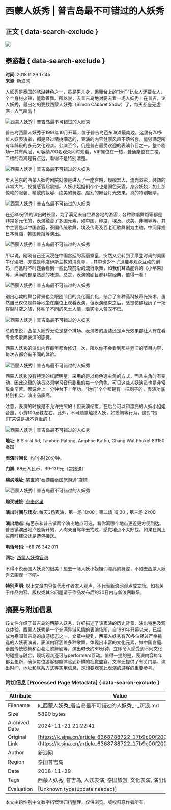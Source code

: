 # 西蒙人妖秀 | 普吉岛最不可错过的人妖秀

## 正文 { data-search-exclude }


![](https://n.sinaimg.cn/sinacn10202/360/w180h180/20191012/3a2c-ifvwfti7850354.jpg)

## 泰游趣 { data-search-exclude }

**时间**: 2018.11.29 17:45  
**来源**: 新浪网

人妖秀是泰国的旅游特色之一，虽是男儿身，但舞台上的“她们”比女人还要女人，个个身材火辣，能歌善舞。所以说，去普吉岛绝对要去看一场人妖秀！在普吉，论人妖秀，最出名的要数西蒙人妖秀（Simon Cabaret Show）了，每天都座无虚席，人气超高！

![西蒙人妖秀 | 普吉岛最不可错过的人妖秀](http://k.sinaimg.cn/n/front/523/w800h523/20181129/3HLN-hpevhcm3461396.jpg/w700d1q75cms.jpg)

普吉岛西蒙人妖秀于1991年10月开幕，位于普吉岛芭东海滩最南边。这里有70多位人妖表演者，都是经过精挑细选的，表演的内容健康风趣不落俗套，能够满足所有年龄段的多元文化观众。公演至今，仍是普吉最受欢迎的表演节目之一。整个剧场一共有两层，可容纳700名观众同时观看，VIP座位在一楼，普通座位在二楼，二楼的距离是有点远，看得不是特别清楚。

![西蒙人妖秀 | 普吉岛最不可错过的人妖秀](http://k.sinaimg.cn/n/front/523/w800h523/20181129/6i-L-hpevhcm3461417.jpg/w700d1q75cms.jpg)

步入芭东的西蒙人妖秀剧院就像是进入了一座宫殿，规模宏大，流光溢彩，装饰的非常大气，视觉感官超震撼。人妖小姐姐们个个也是国色天香，身姿妖娆，加上那惊艳的服装、精致的妆容、绝美的舞姿、魔幻的舞台灯光效果，真的特别吸睛。

![西蒙人妖秀 | 普吉岛最不可错过的人妖秀](http://k.sinaimg.cn/n/front/234/w620h414/20181129/k7wP-hpinrya8062024.jpg/w700d1q75cms.jpg)

在近80分钟的演出时长里，为了满足来自世界各地的游客，各种歌唱舞蹈等都是非常多元化的，表演融合了多国元素，如中国、印度、埃及、欧美、非洲等等。其中主要是以中国宫庭，泰国传统歌舞，埃及传奇及百老汇歌舞剧为主轴，中间穿插日本舞蹈，韩国舞蹈等演出。

![西蒙人妖秀 | 普吉岛最不可错过的人妖秀](http://k.sinaimg.cn/n/front/130/w600h330/20181129/1zUn-hpinrya8062034.jpg/w700d1q75cms.jpg)

所以说，刚刚自己还沉浸在中国宫廷的富丽堂皇，突然又会转到了摩登时尚的美国牛仔酒吧，亦或是印度伊斯兰教的清真寺......其中也少不了逗趣与观众互动的剧码，而且时不时还会看到一些比较前沿的流行歌舞，如我们耳熟能详的《小苹果》等，满满的都是熟悉的味道。总之，表演的剧目都非常经典，值得一看！

![西蒙人妖秀 | 普吉岛最不可错过的人妖秀](http://k.sinaimg.cn/n/front/414/w710h504/20181129/RHZA-hpfyces8009011.jpg/w700d1q75cms.jpg)

别出心裁的舞台背景也会跟随节目的变化而变化，结合了各种高科技声光技术，虽然自己仅仅是静静地坐在座位上观看表演，但表演结束之后，感觉仿佛经历了一场穿越时空之旅，体味了不同的风土人情，着实令人赞叹不已。

![西蒙人妖秀 | 普吉岛最不可错过的人妖秀](http://k.sinaimg.cn/n/front/372/w709h463/20181129/HvOj-hpfyces8009020.jpg/w700d1q75cms.jpg)

总的来说，西蒙人妖秀无论是整个排场、表演者的服装还是声光效果都让人有在看专业级歌舞表演的感觉。

西蒙人妖秀的演出内容每年都会修订一次，所以你不会看到那些老旧的节目内容，每次去都会有不同的体验。

![西蒙人妖秀 | 普吉岛最不可错过的人妖秀](http://k.sinaimg.cn/n/front/523/w800h523/20181129/DeAI-hpevhcm3461502.jpg/w700d1q75cms.jpg)

西蒙人妖秀没有特定的红牌明星，采用的是以角色选主角的方式，而且主角时有变动，因此这里的演员必须学习音乐剧里的每一个角色，可见这些人妖演员也是非常敬业辛苦。都说台上一分钟台下十年功，“她们”个个都是有一把刷子的，表演功底特别扎实，演出品质高。

注意，表演的时候是不允许拍照的！但表演结束，在后台可以和漂亮的人妖小姐姐合照，小费100泰铢左右。此外，不可随意触摸人妖，如摸胸等行为，这对“她们”来说是极不尊重的！

![西蒙人妖秀 | 普吉岛最不可错过的人妖秀](http://k.sinaimg.cn/n/front/392/w720h472/20181129/x22R-hpevhcm3461528.jpg/w700d1q75cms.jpg)

**地址**: 8 Sirirat Rd, Tambon Patong, Amphoe Kathu, Chang Wat Phuket 83150泰国  

**表演时间长**: 约1小时20分钟。  

**门票**: 68元人民币，99-139元（包接送）  

**购买地址**: 某宝的“泰游趣泰国旅游通”店铺  

![西蒙人妖秀 | 普吉岛最不可错过的人妖秀](http://k.sinaimg.cn/n/front/475/w371h104/20181129/Y-ud-hpevhcm3461552.jpg/w700d1q75cms.jpg)

**购买链接**: [点击这里](https://traveldetail.taobao.com/item.htm?id=583282175468&spm=a1z10.3-c-s.w4002-16847437881.45.7e733541uT5SOA)  

**演出时间与场次**: 每天3场表演，第一场 18:00；第二场 19:30；第三场 21:00  

**演出地点**: 有芭东和普吉镇两个演出地点可选，看你离哪个地点更近更方便到达。普吉镇演出地点是新开的，人肉亲自驾车去找过，感觉地点不太好找。如果在网上买票时建议还是选包接送。  

**电话号码**: +66 76 342 011  

**网址**: [西蒙人妖秀官网](http://www.phuket-simoncabaret.com)  

不得不说泰国人妖真的很美！想去一睹人妖小姐姐们漂亮的舞姿，不如去西蒙人妖秀去围观一下吧~

**特别声明**: 以上文章内容仅代表作者本人观点，不代表新浪网观点或立场。如有关于作品内容、版权或其它问题请于作品发布后的30日内与新浪网联系。

## 摘要与附加信息

<!-- tcd_abstract -->
该文件介绍了普吉岛的西蒙人妖秀，详细描述了该表演的历史背景、演出特色及观众体验。西蒙人妖秀是一个充满异域风情的表演场所，自1991年开幕以来，已经成为泰国普吉岛的旅游标志之一。文章中提到，西蒙人妖秀有70多位经过严格挑选的人妖表演者，表演内容涵盖多种歌舞，体现出丰富的文化元素，如中国宫庭、泰国传统歌舞和百老汇歌舞剧等。演出时长约80分钟，立即令人感受到不同文化的碰撞与融合，现场观众还可与performers互动。值得一提的是，表演内容每年都会更新，确保每位游客都能体验到新鲜的视觉盛宴。文章还提供了有关门票、演出时间、地址和联系方式等实用信息，是想要观赏此表演的游客的重要参考。
<!-- tcd_abstract_end -->

### 附加信息 [Processed Page Metadata] { data-search-exclude }

| Attribute       | Value                                  |
|-----------------|----------------------------------------|
| Filename        | k_西蒙人妖秀_普吉岛最不可错过的人妖秀_-_新浪.md                             |
| Size            | 5890 bytes                           |
| Archived Date   | 2024-11-21 21:22:41                             |
| Original Link   | [https://k.sina.cn/article_6368788722_17b9c00f200100ezao.html](https://k.sina.cn/article_6368788722_17b9c00f200100ezao.html)                       |
| Author          | 新浪网                               |
| Region          | 泰国普吉岛                               |
| Date            | 2018-11-29                                 |
| Tags            | 西蒙人妖秀, 普吉岛, 人妖表演, 泰国旅游, 文化表演, 演出信息, 跨性别文化                                 |
| Evaluation            | [Unknown type(update needed)]                                 |
<!-- tcd_table_end -->

本文由跨性别中文数字档案馆归档整理，仅供浏览。版权归原作者所有。
